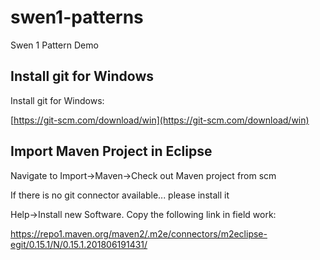 # swen1-patterns
Swen 1 Pattern Demo



## Install git for Windows    

Install git for Windows:

[https://git-scm.com/download/win](https://git-scm.com/download/win)


## Import Maven Project in Eclipse

Navigate to Import->Maven->Check out Maven project from scm

If there is no git connector available... please install it

Help->Install new Software. Copy the following link in field work:

https://repo1.maven.org/maven2/.m2e/connectors/m2eclipse-egit/0.15.1/N/0.15.1.201806191431/    


